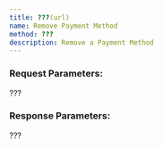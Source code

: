 ```yaml
---
title: ???(url)
name: Remove Payment Method
method: ???
description: Remove a Payment Method
---
```

### Request Parameters:
???

### Response Parameters:
???
